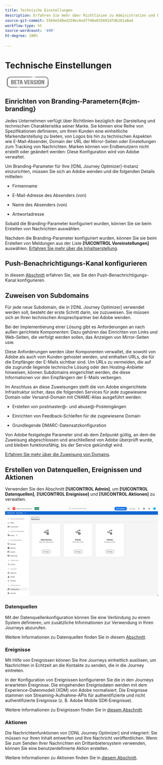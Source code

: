 ```yaml
---
title: Technische Einstellungen
description: Erfahren Sie mehr über Richtlinien zu Administration und Einstellungen
source-git-commit: 55b9e5d8ed259ec6ed7746e835691d7d6261a8a4
workflow-type: ht
source-wordcount: '499'
ht-degree: 100%

---
```


# Technische Einstellungen

![](assets/do-not-localize/badge.png)

## Einrichten von Branding-Parametern{#cjm-branding}

Jedes Unternehmen verfügt über Richtlinien bezüglich der Darstellung und technischen Charakteristika seiner Marke. Sie können eine Reihe von Spezifikationen definieren, um Ihren Kunden eine einheitliche Markendarstellung zu bieten, von Logos bis hin zu technischen Aspekten wie E-Mail-Absender, Domain der URL der Mirror-Seiten oder Einstellungen zum Tracking von Nachrichten.
Marken können von Endbenutzern nicht erstellt oder geändert werden: Diese Konfiguration wird von Adobe verwaltet.

Um Branding-Parameter für Ihre [!DNL Journey Optimizer]-Instanz einzurichten, müssen Sie sich an Adobe wenden und die folgenden Details mitteilen:

* Firmenname

* E-Mail-Adresse des Absenders (von)

* Name des Absenders (von)

* Antwortadresse

Sobald die Branding-Parameter konfiguriert wurden, können Sie sie beim Erstellen von Nachrichten auswählen.

Nachdem die Branding-Parameter konfiguriert wurden, können Sie sie beim Erstellen von Meldungen aus der Liste **[!UICONTROL Voreinstellungen]** auswählen. [Erfahren Sie mehr über die Inhaltserstellung](create-message.md).

## Push-Benachrichtigungs-Kanal konfigurieren

In diesem [Abschnitt](configure-push.md) erfahren Sie, wie Sie den Push-Benachrichtigungs-Kanal konfigurieren.

## Zuweisen von Subdomains

Für jede neue Subdomain, die in [!DNL Journey Optimizer] verwendet werden soll, besteht der erste Schritt darin, sie zuzuweisen. Sie müssen sich an Ihren technischen Ansprechpartner bei Adobe wenden.

Bei der Implementierung einer Lösung gibt es Anforderungen an nach außen gerichtete Komponenten: Dazu gehören das Einrichten von Links und Web-Seiten, die verfolgt werden sollen, das Anzeigen von Mirror-Seiten usw.

Diese Anforderungen werden über Komponenten verwaltet, die sowohl von Adobe als auch vom Kunden gehostet werden, und enthalten URLs, die für die Empfänger der E-Mails sichtbar sind.  Um URLs zu vermeiden, die auf die zugrunde liegende technische Lösung oder den Hosting-Anbieter hinweisen, können Subdomains eingerichtet werden, die diese Informationen vor den Empfängern der E-Mails verbergen.

Im Anschluss an diese Zuweisungen stellt die von Adobe eingerichtete Infrastruktur sicher, dass die folgenden Services für jede zugewiesene Domain oder Versand-Domain mit CNAME-Alias ausgeführt werden:

* Erstellen von postmaster@- und abuse@-Posteingängen

* Einrichten von Feedback-Schleifen für die zugewiesene Domain

* Grundlegende DMARC-Datensatzkonfiguration

Von Adobe festgelegte Parameter sind ab dem Zeitpunkt gültig, an dem die Zuweisung abgeschlossen und anschließend von Adobe überprüft wurde, und bleiben funktionsfähig, bis der Service gekündigt wird.

[Erfahren Sie mehr über die Zuweisung von Domains](https://helpx.adobe.com/de/campaign/kb/domain-name-delegation.html).


## Erstellen von Datenquellen, Ereignissen und Aktionen

Verwenden Sie den Abschnitt **[!UICONTROL Admin]**, um **[!UICONTROL Datenquellen]**, **[!UICONTROL Ereignisse]** und **[!UICONTROL Aktionen]** zu verwalten.

![](assets/admin-menu.png)

### Datenquellen

Mit der Datenquellenkonfiguration können Sie eine Verbindung zu einem System definieren, um zusätzliche Informationen zur Verwendung in Ihren Journeys abzurufen.

Weitere Informationen zu Datenquellen finden Sie in diesem [Abschnitt](../using/datasource/about-data-sources.md).

### Ereignisse

Mit Hilfe von Ereignissen können Sie Ihre Journeys einheitlich auslösen, um Nachrichten in Echtzeit an die Kontakte zu senden, die in die Journey eintreten.

In der Konfiguration von Ereignissen konfigurieren Sie die in den Journeys erwarteten Ereignisse. Die eingehenden Ereignisdaten werden mit dem Experience-Datenmodell (XDM) von Adobe normalisiert. Die Ereignisse stammen von Streaming-Aufnahme-APIs für authentifizierte und nicht authentifizierte Ereignisse (z. B. Adobe Mobile SDK-Ereignisse).

Weitere Informationen zu Ereignissen finden Sie in [diesem Abschnitt](../using/event/about-events.md).

### Aktionen

Die Nachrichtenfunktionen von [!DNL Journey Optimizer] sind integriert: Sie müssen nur Ihren Inhalt entwerfen und Ihre Nachricht veröffentlichen. Wenn Sie zum Senden Ihrer Nachrichten ein Drittanbietersystem verwenden, können Sie eine benutzerdefinierte Aktion erstellen.

Weitere Informationen zu Aktionen finden Sie in [diesem Abschnitt](../using/action/action.md).
